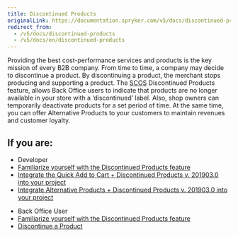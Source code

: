 ```yaml
---
title: Discontinued Products
originalLink: https://documentation.spryker.com/v5/docs/discontinued-products
redirect_from:
  - /v5/docs/discontinued-products
  - /v5/docs/en/discontinued-products
---
```


Providing the best cost-performance services and products is the key mission of every B2B company. From time to time, a company may decide to discontinue a product. By discontinuing a product, the merchant stops producing and supporting a product. The [SCOS](https://documentation.spryker.com/docs/en/about-spryker) Discontinued Products feature, allows Back Office users to indicate that products are no longer available
in your store with a ‘discontinued’ label. Also, shop owners can temporarily deactivate products for a set period of time. At the
same time, you can offer Alternative Products to your customers to maintain revenues and customer loyalty.

## If you are:

<div class="mr-container">
    <div class="mr-list-container">
        <!-- col1 -->
        <div class="mr-col">
            <ul class="mr-list mr-list-green">
                <li class="mr-title">Developer</li>
                <li><a href="https://documentation.spryker.com/docs/en/discontinued-products-overview" class="mr-link">Familiarize yourself with the Discontinued Products feature</a></li>
                <li><a href="https://documentation.spryker.com/docs/en/quick-order-discontinued-products-feature-integration-201903" class="mr-link">Integrate the Quick Add to Cart + Discontinued Products v. 201903.0 into your project</a></li>
                <li><a href="https://documentation.spryker.com/docs/en/alternative-products-discontinued-products-feature-integration-201903" class="mr-link">Integrate Alternative Products + Discontinued Products v. 201903.0 into your project</a></li>
            </ul>
        </div>
        <!-- col2 -->
        <div class="mr-col">
            <ul class="mr-list mr-list-blue">
                <li class="mr-title"> Back Office User</li>
               <li><a href="https://documentation.spryker.com/docs/en/discontinued-products-overview" class="mr-link">Familiarize yourself with the Discontinued Products feature</a></li>
                <li><a href="https://documentation.spryker.com/docs/en/discontinuing-a-product" class="mr-link">Discontinue a Product</a></li>
            </ul>
        </div>
    </div>
</div>
